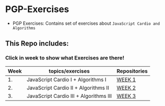 # PGP-Exercises
- PGP Exercises: Contains set of exercises about `JavaScript Cardio and Algorithms`

## This Repo includes:
### Click in week to show what Exercises are there!

| Week | topics/exercises                                                                       | Repositories               |
| ---- | ----------------------------------------------------------------------------------- | -------------------------- |
| 1.   | JavaScript Cardio I + Algorithms I                                                  | [WEEK 1](/week1/README.md) |
| 2.   | JavaScript Cardio II + Algorithms II                                                | [WEEK 2](/week2/README.md) |
| 3.   | JavaScript Cardio III + Algorithms III                                              | [WEEK 3](/week3/README.md) |
